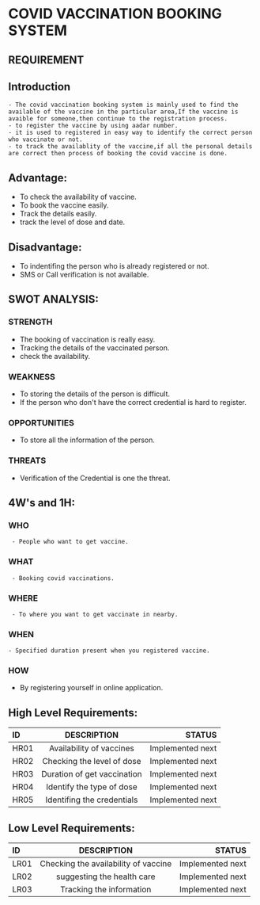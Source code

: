 #   COVID VACCINATION BOOKING SYSTEM

## REQUIREMENT
  
## Introduction
    
    - The covid vaccination booking system is mainly used to find the available of the vaccine in the particular area,If the vaccine is avaible for someone,then continue to the registration process.
    - to register the vaccine by using aadar number.
    - it is used to registered in easy way to identify the correct person who vaccinate or not.
    - to track the availablity of the vaccine,if all the personal details are correct then process of booking the covid vaccine is done.
    
## Advantage:
   
 - To check the availability of vaccine.
 - To book the vaccine easily.
 - Track the details easily.
 - track the level of dose and date.
 
## Disadvantage:
  
  - To indentifing the person who is already registered or not.
  - SMS or Call verification is not available.

## SWOT ANALYSIS:

 ### STRENGTH

  - The booking of vaccination is really easy.
  - Tracking the details of the vaccinated person.
  - check the availability.
  
 ### WEAKNESS
   
  - To storing the details of the person is difficult.
  - If the person who don't have the correct credential is hard to register.
 
 ### OPPORTUNITIES
 
  - To store all the information of the person.

 ### THREATS
 
 - Verification of the Credential is one the threat.

## 4W's and 1H:
 
 ### WHO
  
     - People who want to get vaccine.
     
 ### WHAT
  
     - Booking covid vaccinations.
     
 ### WHERE
 
     - To where you want to get vaccinate in nearby.
     
 ### WHEN
  
    - Specified duration present when you registered vaccine.
    
 ### HOW
   
   - By registering yourself in online application.

## High Level Requirements:

  |  ID |  DESCRIPTION |  STATUS |
  | :---         |     :---:      |          ---: |
  | HR01   | Availability of vaccines     | Implemented next    |
  | HR02   | Checking the level of dose       | Implemented next      |
  | HR03  | Duration of get vaccination     | Implemented next   |
  | HR04  | Identify the type of dose       | Implemented next      |
  | HR05   | Identifing the credentials     | Implemented next    |
 

## Low Level Requirements:

  |  ID |  DESCRIPTION |  STATUS |
  | :---         |     :---:      |          ---: |
  | LR01   | Checking the availability of vaccine      | Implemented next    |
  | LR02   | suggesting the health care       | Implemented next     |
  | LR03  | Tracking the information     | Implemented next    |
  
